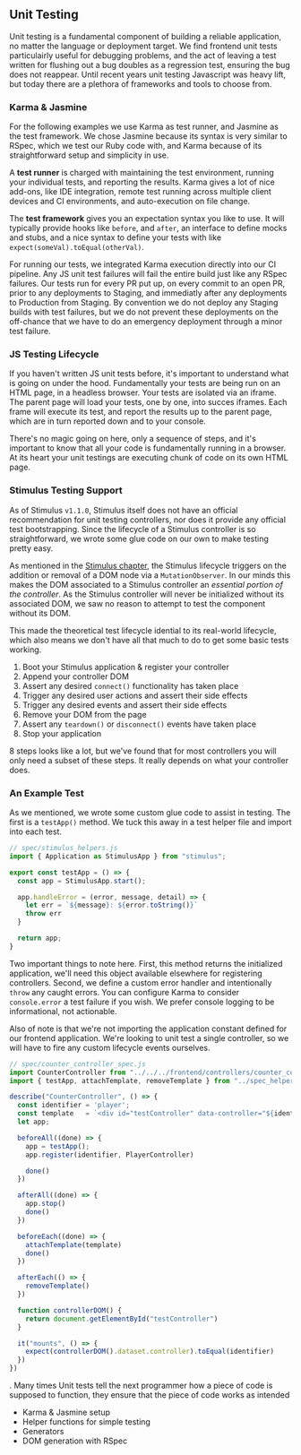 ## Unit Testing

Unit testing is a fundamental component of building a reliable application, no matter the language or deployment target. We find frontend unit tests particulairly useful for debugging problems, and the act of leaving a test written for flushing out a bug doubles as a regression test, ensuring the bug does not reappear. Until recent years unit testing Javascript was heavy lift, but today there are a plethora of frameworks and tools to choose from.

### Karma & Jasmine

For the following examples we use Karma as test runner, and Jasmine as the test framework. We chose Jasmine because its syntax is very similar to RSpec, which we test our Ruby code with, and Karma because of its straightforward setup and simplicity in use.

A **test runner** is charged with maintaining the test environment, running your individual tests, and reporting the results. Karma gives a lot of nice add-ons, like IDE integration, remote test running across multiple client devices and CI environments, and auto-execution on file change.

The **test framework** gives you an expectation syntax you like to use. It will typically provide hooks like `before`, and `after`, an interface to define mocks and stubs, and a nice syntax to define your tests with like `expect(someVal).toEqual(otherVal)`.

For running our tests, we integrated Karma execution directly into our CI pipeline. Any JS unit test failures will fail the entire build just like any RSpec failures. Our tests run for every PR put up, on every commit to an open PR, prior to any deployments to Staging, and immediatly after any deployments to Production from Staging. By convention we do not deploy any Staging builds with test failures, but we do not prevent these deployments on the off-chance that we have to do an emergency deployment through a minor test failure.

### JS Testing Lifecycle

If you haven't written JS unit tests before, it's important to understand what is going on under the hood. Fundamentally your tests are being run on an HTML page, in a headless browser. Your tests are isolated via an iframe. The parent page will load your tests, one by one, into succes iframes. Each frame will execute its test, and report the results up to the parent page, which are in turn reported down and to your console.

There's no magic going on here, only a sequence of steps, and it's important to know that all your code is fundamentally running in a browser. At its heart your unit testings are executing chunk of code on its own HTML page.

### Stimulus Testing Support

As of Stimulus `v1.1.0`, Stimulus itself does not have an official recommendation for unit testing controllers, nor does it provide any official test bootstrapping. Since the lifecycle of a Stimulus controller is so straightforward, we wrote some glue code on our own to make testing pretty easy.

As mentioned in the [Stimulus chapter](stimulus.md), the Stimulus lifecycle triggers on the addition or removal of a DOM node via a `MutationObserver`. In our minds this makes the DOM associated to a Stimulus controller an *essential portion of the controller*. As the Stimulus controller will never be initialized without its associated DOM, we saw no reason to attempt to test the component without its DOM.

This made the theoretical test lifecycle idential to its real-world lifecycle, which also means we don't have all that much to do to get some basic tests working.

1. Boot your Stimulus application & register your controller
2. Append your controller DOM
3. Assert any desired `connect()` functionality has taken place
4. Trigger any desired user actions and assert their side effects
5. Trigger any desired events and assert their side effects
6. Remove your DOM from the page
7. Assert any `teardown()` or `disconnect()` events have taken place
8. Stop your application

8 steps looks like a lot, but we've found that for most controllers you will only need a subset of these steps. It really depends on what your controller does.

### An Example Test

As we mentioned, we wrote some custom glue code to assist in testing. The first is a `testApp()` method. We tuck this away in a test helper file and import into each test.

```javascript
// spec/stimulus_helpers.js
import { Application as StimulusApp } from "stimulus";

export const testApp = () => {
  const app = StimulusApp.start();

  app.handleError = (error, message, detail) => {
    let err = `${message}: ${error.toString()}`
    throw err
  }

  return app;
}
```

Two important things to note here. First, this method returns the initialized application, we'll need this object available elsewhere for registering controllers. Second, we define a custom error handler and intentionally `throw` any caught errors. You can configure Karma to consider `console.error` a test failure if you wish. We prefer console logging to be informational, not actionable. 

Also of note is that we're not importing the application constant defined for our frontend application. We're looking to unit test a single controller, so we will have to fire any custom lifecycle events ourselves.

```javascript
// spec/counter_controller_spec.js
import CounterController from "../../../frontend/controllers/counter_controller";
import { testApp, attachTemplate, removeTemplate } from "../spec_helpers/stimulus";

describe("CounterController", () => {
  const identifier = 'player';
  const template   = `<div id="testController" data-controller="${identifier}"></div>`
  let app;

  beforeAll((done) => {
    app = testApp();
    app.register(identifier, PlayerController)

    done()
  })

  afterAll((done) => {
    app.stop()
    done()
  })

  beforeEach((done) => {
    attachTemplate(template)
    done()
  })

  afterEach(() => {
    removeTemplate()
  })

  function controllerDOM() {
    return document.getElementById("testController")
  }

  it("mounts", () => {
    expect(controllerDOM().dataset.controller).toEqual(identifier)
  })
})

```



. Many times Unit tests tell the next programmer how a piece of code is supposed to function, they ensure that the piece of code works as intended

- Karma & Jasmine setup
- Helper functions for simple testing
- Generators
- DOM generation with RSpec
